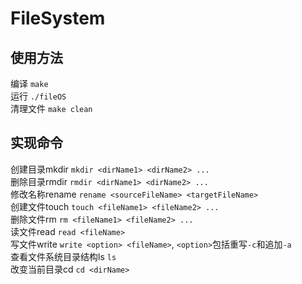 # FileSystem
## 使用方法
编译  `make`  
运行  `./fileOS`  
清理文件  `make clean`
##  实现命令
创建目录mkdir `mkdir <dirName1> <dirName2> ...`  
删除目录rmdir  `rmdir <dirName1> <dirName2> ...`  
修改名称rename  `rename <sourceFileName> <targetFileName>`   
创建文件touch   `touch <fileName1> <fileName2> ...`  
删除文件rm   `rm <fileName1> <fileName2> ...`  
读文件read   `read <fileName>`    
写文件write    `write <option> <fileName>`, `<option>`包括重写`-c`和追加`-a`   
查看文件系统目录结构ls    `ls`  
改变当前目录cd    `cd <dirName>`
